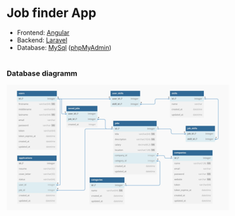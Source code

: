 # Job finder App 

- Frontend: [Angular](https://angular.io)
- Backend: [Laravel](https://laravel.com/)
- Database: [MySql](https://www.mysql.com/) ([phpMyAdmin](https://www.phpmyadmin.net/))
<br><br>

### Database diagramm

![database-tables](./readme.md-images/database-diagramm.jpg)
